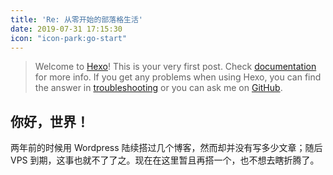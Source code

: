 ```yaml
---
title: 'Re: 从零开始的部落格生活'
date: 2019-07-31 17:15:30
icon: "icon-park:go-start"
---
```

> Welcome to [Hexo](https://hexo.io/)! This is your very first post. Check [documentation](https://hexo.io/docs/) for more info. If you get any problems when using Hexo, you can find the answer in [troubleshooting](https://hexo.io/docs/troubleshooting.html) or you can ask me on [GitHub](https://github.com/hexojs/hexo/issues).

## 你好，世界！

两年前的时候用 Wordpress 陆续搭过几个博客，然而却并没有写多少文章；随后 VPS 到期，这事也就不了了之。现在在这里暂且再搭一个，也不想去瞎折腾了。